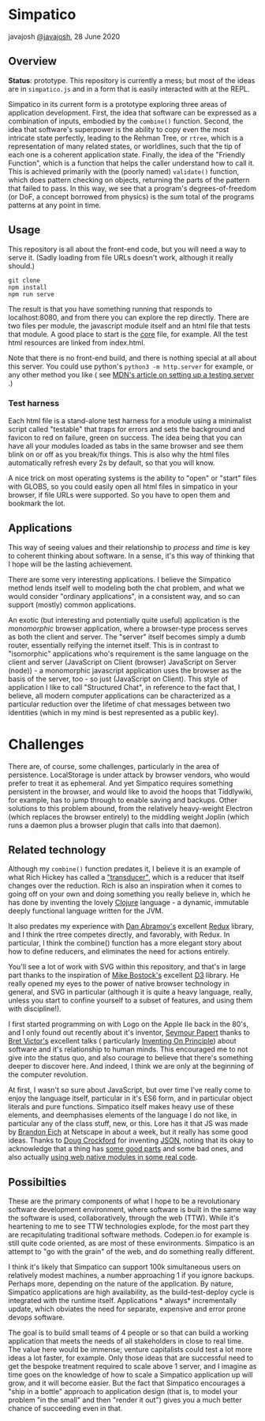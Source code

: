 # Simpatico

javajosh [@javajosh](https://twitter.com/javajosh), 28 June 2020

## Overview

**Status**: prototype. This repository is currently a mess; but most of the ideas are in `simpatico.js` and in a form
that is easily interacted with at the REPL.

Simpatico in its current form is a prototype exploring three areas of application development. First, the idea that
software can be expressed as a combination of inputs, embodied by the `combine()` function. Second, the idea that
software's superpower is the ability to copy even the most intricate state perfectly, leading to the Rehman Tree,
or `rtree`, which is a representation of many related states, or worldlines, such that the tip of each one is a coherent
application state. Finally, the idea of the "Friendly Function", which is a function that helps the caller understand
how to call it. This is achieved primarily with the (poorly named) `validate()` function, which does pattern checking on
objects, returning the parts of the pattern that failed to pass. In this way, we see that a program's
degrees-of-freedom (or DoF, a concept borrowed from physics) is the sum total of the programs patterns at any point in
time.

## Usage

This repository is all about the front-end code, but you will need a way to serve it.
(Sadly loading from file URLs doesn't work, although it really should.)

```shell
git clone
npm install
npm run serve
```

The result is that you have something running that responds to localhost:8080, and from there you can explore the rep
directly. There are two files per module, the javascript module itself and an html file that tests that module. A good
place to start is the [core](core.html) file, for example. All the test html resources are linked from index.html.

Note that there is no front-end build, and there is nothing special at all about this server. You could use
python's `python3 -m http.server` for example, or any other method you like (
see [MDN's article on setting up a testing server](https://developer.mozilla.org/en-US/docs/Learn/Common_questions/set_up_a_local_testing_server)
.)

### Test harness
Each html file is a stand-alone test harness for a module using a minimalist script called "testable" that traps for
errors and sets the background and favicon to red on failure, green on success. The idea being that you can have all your
modules loaded as tabs in the same browser and see them blink on or off as you break/fix things. This is also why
the html files automatically refresh every 2s by default, so that you will know.

A nice trick on most operating systems is the ability to "open" or "start" files with GLOBS, so you could easily open all
html files in simpatico in your browser, if file URLs were supported. So you have to open them and bookmark the lot.

## Applications

This way of seeing values and their relationship to *process* and *time* is key to coherent thinking about software. In
a sense, it's this way of thinking that I hope will be the lasting achievement.

There are some very interesting applications. I believe the Simpatico method lends itself well to modeling both the chat
problem, and what we would consider "ordinary applications", in a consistent way, and so can support (mostly) common
applications.

An exotic (but interesting and potentially quite useful) application is the *monomorphic* browser application, where a
browser-type process serves as both the client and server. The "server" itself becomes simply a dumb router, essentially
reifying the internet itself. This is in contrast to "isomorphic" applications who's requirement is the same language on
the client and server (JavaScript on Client (browser) JavaScript on Server (node)) - a monomorphic javascript
application uses the browser as the basis of the server, too - so just (JavaScript on Client). This style of application
I like to call "Structured Chat", in reference to the fact that, I believe, all modern computer applications can be
characterized as a particular reduction over the lifetime of chat messages between two identities (which in my mind is
best represented as a public key).

# Challenges

There are, of course, some challenges, particularly in the area of persistence. LocalStorage is under attack by browser
vendors, who would prefer to treat it as ephemeral. And yet Simpatico requires something persistent in the browser, and
would like to avoid the hoops that Tiddlywiki, for example, has to jump through to enable saving and backups. Other
solutions to this problem abound, from the relatively heavy-weight Electron (which replaces the browser entirely) to the
middling weight Joplin (which runs a daemon plus a browser plugin that calls into that daemon).

## Related technology

Although my `combine()` function predates it, I believe it is an example of what Rich Hickey has called
a ["transducer"](https://www.youtube.com/watch?v=6mTbuzafcII), which is a reducer that itself changes over the
reduction. Rich is also an inspiration when it comes to going off on your own and doing something you really believe in,
which he has done by inventing the lovely [Clojure](https://clojure.org) language - a dynamic, immutable deeply
functional language written for the JVM.

It also predates my experience with [Dan Abramov's](https://twitter.com/dan_abramov)
excellent [Redux](https://redux.js.org/) library, and I think the rtree competes directly, and favorably, with Redux. In
particular, I think the combine() function has a more elegant story about how to define reducers, and eliminates the
need for actions entirely.

You'll see a lot of work with SVG within this repository, and that's in large part thanks to the inspiration
of [Mike Bostock's](https://bost.ocks.org/mike/) excellent [D3](https://d3js.org/) library. He really opened my eyes to
the power of native browser technology in general, and SVG in particular (although it is quite a heavy language, really,
unless you start to confine yourself to a subset of features, and using them with discipline!).

I first started programming on with Logo on the Apple IIe back in the 80's, and I only found out recently about it's
inventor, [Seymour Papert](https://en.wikipedia.org/wiki/Seymour_Papert) thanks
to [Bret Victor's](http://worrydream.com/) excellent talks (
particularly [Inventing On Principle](http://worrydream.com/#!/InventingOnPrinciple)) about software and it's
relationship to human minds. This encouraged me to not give into the status quo, and also courage to believe that
there's something deeper to discover here. And indeed, I think we are only at the beginning of the computer revolution.

At first, I wasn't so sure about JavaScript, but over time I've really come to enjoy the language itself, particular in
it's ES6 form, and in particular object literals and pure functions. Simpatico itself makes heavy use of these elements,
and deemphasises elements of the language I do not like, in particular any of the class stuff, new, or this. Lore has it
that JS was made by [Brandon Eich](https://en.wikipedia.org/wiki/Brendan_Eich) at Netscape in about a week, but it
really has some good ideas. Thanks to [Doug Crockford](https://en.wikipedia.org/wiki/Douglas_Crockford) for
inventing [JSON](https://www.json.org/json-en.html), noting that its okay to acknowledge that a thing
has [some good parts](https://www.alibris.com/JavaScript-The-Good-Parts-The-Good-Parts-Douglas-Crockford/book/39532121?matches=7)
and some bad ones, and also actually [using web native modules in some real code](https://jslint.com/).

## Possibilties

These are the primary components of what I hope to be a revolutionary software development environment, where software
is built in the same way the software is used, collaboratively, through the web (TTW). While it's heartening to me to
see TTW technologies explode, for the most part they are recapitulating traditional software methods. Codepen.io for
example is still quite code oriented, as are most of these environments. Simpatico is an attempt to "go with the grain"
of the web, and do something really different.

I think it's likely that Simpatico can support 100k simultaneous users on relatively modest machines, a number
approaching 1 if you ignore backups. Perhaps more, depending on the nature of the application. By nature, Simpatico
applications are high availability, as the build-test-deploy cycle is integrated with the runtime itself. Applications *
always* incrementally update, which obviates the need for separate, expensive and error prone devops software.

The goal is to build small teams of 4 people or so that can build a working application that meets the needs of all
stakeholders in close to real time. The value here would be immense; venture capitalists could test a lot more ideas a
lot faster, for example. Only those ideas that are successful need to get the bespoke treatment required to scale above
1 server, and I imagine as time goes on the knowledge of how to scale a Simpatico application up will grow, and it will
become easier. But the fact that Simpatico encourages a "ship in a bottle" approach to application design (that is, to
model your problem "in the small" and then "render it out") gives you a much better chance of succeeding even in that.

